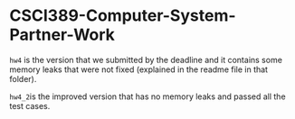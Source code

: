 # CSCI389-Computer-System-Partner-Work

`hw4` is the version that we submitted by the deadline and it contains some memory leaks that were not fixed (explained in the readme file in that folder).

`hw4_2`is the improved version that has no memory leaks and passed all the test cases.
